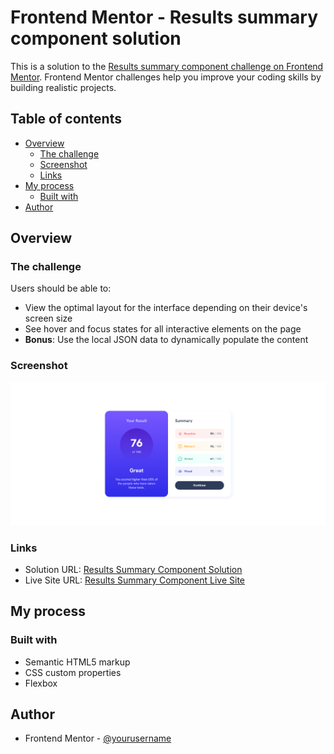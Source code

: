# Frontend Mentor - Results summary component solution

This is a solution to the [Results summary component challenge on Frontend Mentor](https://www.frontendmentor.io/challenges/results-summary-component-CE_K6s0maV). Frontend Mentor challenges help you improve your coding skills by building realistic projects. 

## Table of contents

- [Overview](#overview)
  - [The challenge](#the-challenge)
  - [Screenshot](#screenshot)
  - [Links](#links)
- [My process](#my-process)
  - [Built with](#built-with)
- [Author](#author)


## Overview

### The challenge

Users should be able to:

- View the optimal layout for the interface depending on their device's screen size
- See hover and focus states for all interactive elements on the page
- **Bonus**: Use the local JSON data to dynamically populate the content

### Screenshot

![](./assets/images/screenshot.png)

### Links

- Solution URL: [Results Summary Component Solution](https://your-solution-url.com)
- Live Site URL: [Results Summary Component Live Site](https://your-live-site-url.com)

## My process

### Built with

- Semantic HTML5 markup
- CSS custom properties
- Flexbox


## Author

- Frontend Mentor - [@yourusername](https://www.frontendmentor.io/profile/yourusername)
